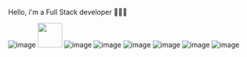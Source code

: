Hello, i'm a Full Stack developer 👩🏻‍💻


![image](https://github.com/juliefort/juliefort/assets/141854188/b3ad0b6a-604d-4213-a471-94699adcfafb)
<img src="[/assets/141854188/b3ad0b6a-604d-4213-a471-94699adcfafb](https://github.com/juliefort/juliefort/assets/141854188/b3ad0b6a-604d-4213-a471-94699adcfafb](https://github.com/juliefort/juliefort/assets/141854188/b3ad0b6a-604d-4213-a471-94699adcfafb)" width="50" />
![image](https://github.com/juliefort/juliefort/assets/141854188/2626dbd5-21e5-4b0b-ae01-7e9533d0e09d)
![image](https://github.com/juliefort/juliefort/assets/141854188/509deb85-99e4-41bc-a240-99df18365908)
![image](https://github.com/juliefort/juliefort/assets/141854188/2cd7fda4-3099-4145-8247-155264fb363b)
![image](https://github.com/juliefort/juliefort/assets/141854188/b6e0ab70-08c6-45f4-99fc-079d9a9488b9)
![image](https://github.com/juliefort/juliefort/assets/141854188/6bbb62be-272d-4626-9aa6-a2f5b1e0ed10)
![image](https://github.com/juliefort/juliefort/assets/141854188/17a2ccfb-f9a9-4154-aec1-94fce5275c83)






